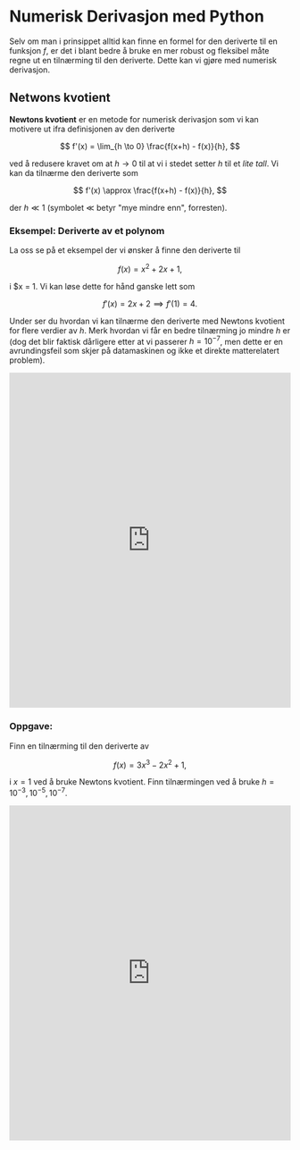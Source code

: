 # Numerisk Derivasjon med Python

Selv om man i prinsippet alltid kan finne en formel for den deriverte til en funksjon $f$, er det i blant
bedre å bruke en mer robust og fleksibel måte regne ut en tilnærming til den deriverte. Dette kan vi gjøre med
numerisk derivasjon.


## Netwons kvotient

**Newtons kvotient** er en metode for numerisk derivasjon som vi kan motivere ut ifra definisjonen av den deriverte

$$
f'(x) = \lim_{h \to 0} \frac{f(x+h) - f(x)}{h},
$$

ved å redusere kravet om at $h \to 0$ til at vi i stedet setter $h$ til et *lite tall*. Vi kan da tilnærme den deriverte som

$$
f'(x) \approx \frac{f(x+h) - f(x)}{h},
$$

der $h \ll 1$ (symbolet $\ll$ betyr "mye mindre enn", forresten).


### Eksempel: Deriverte av et polynom

La oss se på et eksempel der vi ønsker å finne den deriverte til 

$$
f(x) = x^2 + 2x + 1,
$$

i $x = 1. Vi kan løse dette for hånd ganske lett som

$$
f'(x) = 2x + 2 \implies f'(1) = 4.
$$

Under ser du hvordan vi kan tilnærme den deriverte med Newtons kvotient for flere verdier av $h$. Merk hvordan vi får en bedre tilnærming jo mindre $h$ er (dog det blir faktisk dårligere etter at vi passerer $h = 10^{-7}$, men dette er en avrundingsfeil som skjer på datamaskinen og ikke et direkte matterelatert problem).

<iframe src="https://trinket.io/embed/python/09977207eb" width="100%" height="600" frameborder="0" marginwidth="0" marginheight="0" allowfullscreen></iframe>


### Oppgave:

Finn en tilnærming til den deriverte av

$$
f(x) = 3x^3 - 2x^2 + 1,
$$

i $x = 1$ ved å bruke Newtons kvotient. Finn tilnærmingen ved å bruke $h = 10^{-3}, 10^{-5}, 10^{-7}$.


<iframe src="https://trinket.io/embed/python/31949a779e" width="100%" height="600" frameborder="0" marginwidth="0" marginheight="0" allowfullscreen></iframe>





